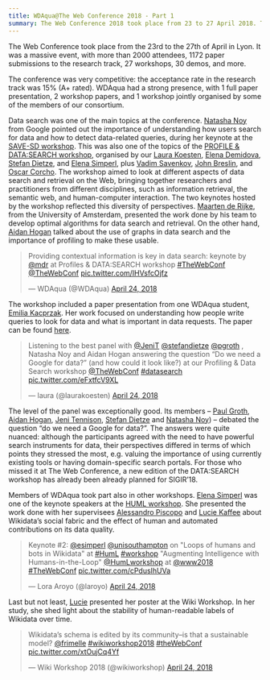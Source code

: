 ```yaml
---
title: WDAqua@The Web Conference 2018 - Part 1
summary: The Web Conference 2018 took place from 23 to 27 April 2018. This and the next post are an account of the contributions made by WDAqua.
---
```

The Web Conference took place from the 23rd to the 27th of April  in Lyon. It was a massive event, with more than 2000 attendees, 1172 paper submissions to the research track, 27 workshops, 30 demos, and more.

The conference was very competitive: the acceptance rate in the research track was 15% (A+ rated). WDAqua had a strong presence, with 1 full paper presentation, 2 workshop papers, and 1 workshop jointly organised by some of the members of our consortium.

Data search was one of the main topics at the conference. [Natasha Noy](https://ai.google/research/people/NatalyaNoy) from Google pointed out the importance of understanding how users search for data and how to detect data-related queries, during her keynote at the [SAVE-SD workshop](https://save-sd.github.io/2018/index.html). 
This was also one of the topics of the [PROFILE & DATA:SEARCH workshop](https://profiles-datasearch.github.io/2018/), organised by our [Laura Koesten](http://wdaqua.eu/students/laura-koesten/), [Elena Demidova](https://demidova.wordpress.com/), [Stefan Dietze](https://stefandietze.wordpress.com), and [Elena Simperl](http://wdaqua.eu/supervisors/elena-simperl/), plus [Vadim Savenkov](https://www.wu.ac.at/infobiz/team/vadim-savenkov), [John Breslin](http://www.nuigalway.ie/our-research/people/engineering-and-informatics/johnbreslin/), and [Oscar Corcho](http://mayor2.dia.fi.upm.es/oeg-upm/index.php/en/teachers/11-ocorcho/). The workshop aimed to look at different aspects of data search and retrieval on the Web, bringing together researchers and practitioners from different disciplines, such as information retrieval, the semantic web, and human-computer interaction.
The two keynotes hosted by the workshop reflected this diversity of perspectives. [Maarten de Rijke](https://staff.fnwi.uva.nl/m.derijke/), from the University of Amsterdam, presented the work done by his team to develop optimal algorithms for data search and retrieval. On the other hand, [Aidan Hogan](http://aidanhogan.com/) talked about the use of graphs in data search and the importance of profiling to make these usable.

<blockquote class="twitter-tweet tw-align-center" data-lang="en"><p lang="en" dir="ltr">Providing contextual information is key in data search: keynote by  <a href="https://twitter.com/mdr?ref_src=twsrc%5Etfw">@mdr</a> at Profiles &amp; DATA:SEARCH workshop <a href="https://twitter.com/hashtag/TheWebConf?src=hash&amp;ref_src=twsrc%5Etfw">#TheWebConf</a> <a href="https://twitter.com/TheWebConf?ref_src=twsrc%5Etfw">@TheWebConf</a> <a href="https://t.co/IHVsfcOjfz">pic.twitter.com/IHVsfcOjfz</a></p>&mdash; WDAqua (@WDAqua) <a href="https://twitter.com/WDAqua/status/988686714171469824?ref_src=twsrc%5Etfw">April 24, 2018</a></blockquote>
<script async src="https://platform.twitter.com/widgets.js" charset="utf-8"></script>

The workshop included a paper presentation from one WDAqua student, [Emilia Kacprzak](http://wdaqua.eu/students/emilia-kacprzak/). Her work focused on understanding how people write queries to look for data and what is important in data requests. The paper can be found [here](https://dl.acm.org/citation.cfm?id=3191597).

<blockquote class="twitter-tweet tw-align-center" data-lang="en"><p lang="en" dir="ltr">Listening to the best panel with <a href="https://twitter.com/JeniT?ref_src=twsrc%5Etfw">@JeniT</a> <a href="https://twitter.com/stefandietze?ref_src=twsrc%5Etfw">@stefandietze</a> <a href="https://twitter.com/pgroth?ref_src=twsrc%5Etfw">@pgroth</a> , Natasha Noy and Aidan Hogan answering the question “Do we need a Google for data?” (and how could it look like?) at our Profiling &amp; Data Search workshop <a href="https://twitter.com/TheWebConf?ref_src=twsrc%5Etfw">@TheWebConf</a> <a href="https://twitter.com/hashtag/datasearch?src=hash&amp;ref_src=twsrc%5Etfw">#datasearch</a> <a href="https://t.co/eFxtfcV9XL">pic.twitter.com/eFxtfcV9XL</a></p>&mdash; laura (@laurakoesten) <a href="https://twitter.com/laurakoesten/status/988788631836987393?ref_src=twsrc%5Etfw">April 24, 2018</a></blockquote>
<script async src="https://platform.twitter.com/widgets.js" charset="utf-8"></script>

The level of the panel was exceptionally good. Its members – [Paul Groth](http://pgroth.com/), [Aidan Hogan](http://aidanhogan.com), [Jeni Tennison](https://www.jenitennison.com), [Stefan Dietze](https://stefandietze.wordpress.com/) and [Natasha Noy](https://research.google.com/pubs/NatalyaNoy.html)) – debated the question “do we need a Google for data?”. The answers were quite nuanced: although the participants agreed with the need to have powerful search instruments for data, their perspectives differed in terms of which points they stressed the most, e.g. valuing the importance of using currently existing tools or having domain-specific search portals. For those who missed it at The Web Conference, a new edition of the DATA:SEARCH workshop has already been already planned for SIGIR’18.

Members of WDAqua took part also in other workshops. [Elena Simperl](http://wdaqua.eu/supervisors/elena-simperl/) was one of the keynote speakers at the [HUML workshop](https://humlworkshop.github.io/HumL-WWW2018/). She presented the work done with her supervisees [Alessandro Piscopo](http://wdaqua.eu/students/alessandro-piscopo/) and [Lucie Kaffee](http://wdaqua.eu/students/lucie-aim%C3%A9e-kaffee/) about Wikidata’s social fabric and the effect of human and automated contributions on its data quality.

<blockquote class="twitter-tweet tw-align-center" data-lang="en"><p lang="en" dir="ltr">Keynote #2: <a href="https://twitter.com/esimperl?ref_src=twsrc%5Etfw">@esimperl</a> <a href="https://twitter.com/unisouthampton?ref_src=twsrc%5Etfw">@unisouthampton</a> on &quot;Loops of humans and bots in Wikidata&quot; at <a href="https://twitter.com/hashtag/HumL?src=hash&amp;ref_src=twsrc%5Etfw">#HumL</a> <a href="https://twitter.com/hashtag/workshop?src=hash&amp;ref_src=twsrc%5Etfw">#workshop</a> &quot;Augmenting Intelligence with Humans­-in-­the-­Loop&quot; <a href="https://twitter.com/HumLworkshop?ref_src=twsrc%5Etfw">@HumLworkshop</a> at <a href="https://twitter.com/www2018?ref_src=twsrc%5Etfw">@www2018</a> <a href="https://twitter.com/hashtag/TheWebConf?src=hash&amp;ref_src=twsrc%5Etfw">#TheWebConf</a> <a href="https://t.co/cPdusIhUVa">pic.twitter.com/cPdusIhUVa</a></p>&mdash; Lora Aroyo (@laroyo) <a href="https://twitter.com/laroyo/status/988750444683038725?ref_src=twsrc%5Etfw">April 24, 2018</a></blockquote>
<script async src="https://platform.twitter.com/widgets.js" charset="utf-8"></script>

Last but not least, [Lucie](http://wdaqua.eu/students/lucie-aim%C3%A9e-kaffee/) presented her poster at the Wiki Workshop. In her study, she shed light about the stability of human-readable labels of Wikidata over time.  

<blockquote class="twitter-tweet tw-align-center" data-lang="en"><p lang="en" dir="ltr">Wikidata’s schema is edited by its community–is that a sustainable model? <a href="https://twitter.com/frimelle?ref_src=twsrc%5Etfw">@frimelle</a> <a href="https://twitter.com/hashtag/wikiworkshop2018?src=hash&amp;ref_src=twsrc%5Etfw">#wikiworkshop2018</a> <a href="https://twitter.com/hashtag/theWebConf?src=hash&amp;ref_src=twsrc%5Etfw">#theWebConf</a> <a href="https://t.co/xtOujCq4Yf">pic.twitter.com/xtOujCq4Yf</a></p>&mdash; Wiki Workshop 2018 (@wikiworkshop) <a href="https://twitter.com/wikiworkshop/status/988719613197381632?ref_src=twsrc%5Etfw">April 24, 2018</a></blockquote>
<script async src="https://platform.twitter.com/widgets.js" charset="utf-8"></script>
